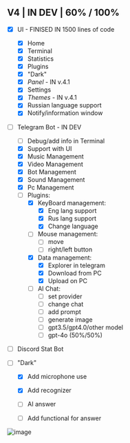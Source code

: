 ## V4 | IN DEV | 60% / 100%

- [x] UI - FINISED IN 1500 lines of code
  - [x] Home
  - [x] Terminal
  - [x] Statistics
  - [x] Plugins
  - [x] "Dark"
  - [x] _Panel_ - IN v.4.1
  - [x] Settings
  - [x] _Themes_ - IN v.4.1
  - [x] Russian language support
  - [x] Notify/information window

- [ ] Telegram Bot - IN DEV
  - [ ] Debug/add info in Terminal  
  - [x] Support with UI 
  - [x] Music Management
  - [x] Video Management
  - [x] Bot Management
  - [x] Sound Management
  - [x] Pc Management
  - [ ] Plugins:
    - [x] KeyBoard management:
      - [x] Eng lang support
      - [x] Rus lang support
      - [x] Change language
    - [ ] Mouse management:
      - [ ] move
      - [ ] right/left button 
    - [x] Data management:
      - [x] Explorer in telegram
      - [x] Download from PC
      - [x] Upload on PC 
    - [ ] AI Chat:
      - [ ] set provider
      - [ ] change chat
      - [ ] add prompt
      - [ ] generate image
      - [ ] gpt3.5/gpt4.0/other model
      - [ ] gpt-4o (50%/50%)

- [ ] Discord Stat Bot

- [ ] "Dark"
  - [x] Add microphone use
  - [x] Add recognizer
  - [ ] AI answer
  - [ ] Add functional for answer




![image](https://github.com/Agzes/Pc-Stat-Bot/assets/103037173/257c8711-37b4-436d-932d-829ca6612ec4)
